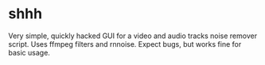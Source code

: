 # shhh

Very simple, quickly hacked GUI for a video and audio tracks noise remover script.
Uses ffmpeg filters and rnnoise.
Expect bugs, but works fine for basic usage.
